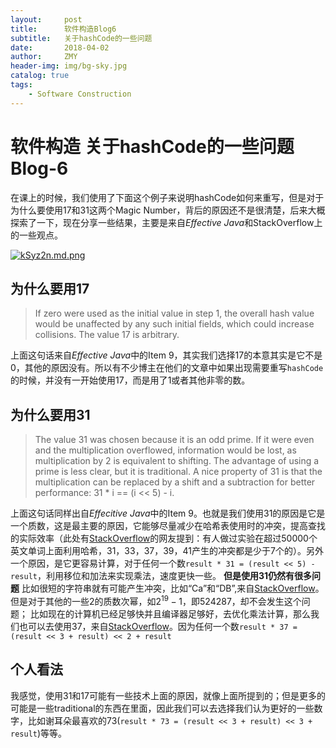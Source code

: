 ```yaml
---
layout:     post
title:      软件构造Blog6
subtitle:   关于hashCode的一些问题
date:       2018-04-02
author:     ZMY
header-img: img/bg-sky.jpg
catalog: true
tags:
    - Software Construction
---
```


# 软件构造 关于hashCode的一些问题 Blog-6

在课上的时候，我们使用了下面这个例子来说明hashCode如何来重写，但是对于为什么要使用17和31这两个Magic Number，背后的原因还不是很清楚，后来大概探索了一下，现在分享一些结果，主要是来自*Effective Java*和StackOverflow上的一些观点。

[![kSyz2n.md.png](https://s2.ax1x.com/2019/01/16/kSyz2n.md.png)](https://imgchr.com/i/kSyz2n)

## 为什么要用17
> If zero were used as the initial value in step 1, the overall hash value would be unaffected by any such initial fields, which could increase collisions. The value 17 is arbitrary.

上面这句话来自*Effective Java*中的Item 9，其实我们选择$17$的本意其实是它不是$0$，其他的原因没有。所以有不少博主在他们的文章中如果出现需要重写`hashCode`的时候，并没有一开始使用$17$，而是用了$1$或者其他非零的数。

## 为什么要用31
> The value 31 was chosen because it is an odd prime. If it were even and the multiplication overflowed, information would be lost, as multiplication by 2 is equivalent to shifting. The advantage of using a prime is less clear, but it is traditional. A nice property of 31 is that the multiplication can be replaced by a shift and a subtraction for better performance: 31 * i == (i << 5) - i.

上面这句话同样出自*Effecitive Java*中的Item 9。也就是我们使用31的原因是它是一个质数，这是最主要的原因，它能够尽量减少在哈希表使用时的冲突，提高查找的实际效率（此处有[StackOverflow](https://stackoverflow.com/questions/299304/why-does-javas-hashcode-in-string-use-31-as-a-multiplier)的网友提到：有人做过实验在超过50000个英文单词上面利用哈希，$31，33，37，39，41$产生的冲突都是少于7个的）。另外一个原因，是它更容易计算，对于任何一个数`result * 31 = (result << 5) - result`，利用移位和加法来实现乘法，速度更快一些。
**但是使用31仍然有很多问题**
比如很短的字符串就有可能产生冲突，比如“Ca”和“DB”,来自[StackOverflow](https://stackoverflow.com/questions/299304/why-does-javas-hashcode-in-string-use-31-as-a-multiplier)。但是对于其他的一些2的质数次幂，如$2^{19}-1$，即$524287$，却不会发生这个问题；
比如现在的计算机已经足够快并且编译器足够好，去优化乘法计算，那么我们也可以去使用37，来自[StackOverflow](https://stackoverflow.com/questions/299304/why-does-javas-hashcode-in-string-use-31-as-a-multiplier)。因为任何一个数`result * 37 = (result << 3 + result) << 2 + result`

## 个人看法
我感觉，使用31和17可能有一些技术上面的原因，就像上面所提到的；但是更多的可能是一些traditional的东西在里面，因此我们可以去选择我们认为更好的一些数字，比如谢耳朵最喜欢的73(`result * 73 = (result << 3 + result) << 3 + result`)等等。

